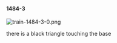 #### 1484-3
![train-1484-3-0.png](https://github.com/lil-lab/nlvr/raw/master/nlvr/train/images/23/train-1484-3-0.png "train-1484-3-0.png")

there is a black  triangle touching the base